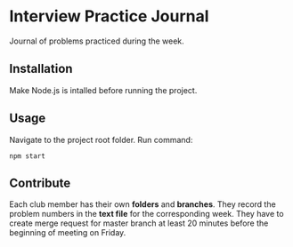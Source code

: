 # Interview Practice Journal

Journal of problems practiced during the week.

## Installation
Make Node.js is intalled before running the project.

## Usage
Navigate to the project root folder. Run command:

```
npm start
```

## Contribute

Each club member has their own **folders** and **branches**. They record the problem numbers in the **text file** for the corresponding week. They have to create merge request for master branch at least 20 minutes before the beginning of meeting on Friday.

